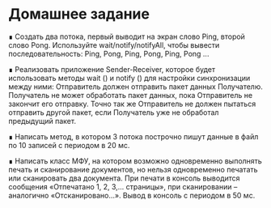 # Домашнее задание

∎ Создать два потока, первый выводит на экран слово Ping, второй слово Pong. Используйте wait/notify/notifyAll, чтобы вывести последовательность: Ping, Pong, Ping, Pong, Ping, Pong ...

∎ Реализовать приложение Sender-Receiver, которое будет использовать методы wait () и notify () для настройки синхронизации между ними: Отправитель должен отправить пакет данных Получателю. Получатель не может обработать пакет данных, пока Отправитель не закончит его отправку. Точно так же Отправитель не должен пытаться отправить другой пакет, если Получатель уже не обработал предыдущий пакет.

∎ Написать метод, в котором 3 потока построчно пишут данные в файл по 10 записей с периодом в 20 мс.

∎ Написать класс МФУ, на котором возможно одновременно выполнять печать и сканирование документов, но нельзя одновременно печатать или сканировать два документа. При печати в консоль выводится сообщения «Отпечатано 1, 2, 3,... страницы», при сканировании – аналогично «Отсканировано...». Вывод в консоль с периодом в 50 мс.